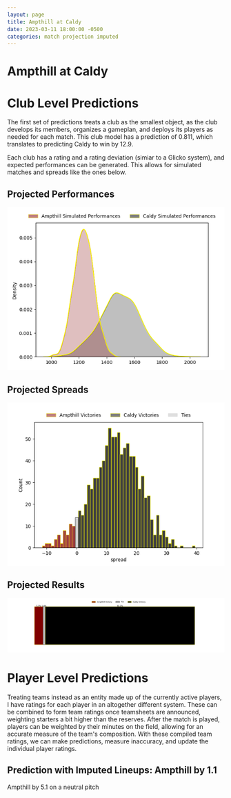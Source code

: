 ```yaml
---  
layout: page  
title: Ampthill at Caldy  
date: 2023-03-11 18:00:00 -0500  
categories: match projection imputed  
---
```

# Ampthill at Caldy

# Club Level Predictions


The first set of predictions treats a club as the smallest object, as the club develops its members, organizes a gameplan, and deploys its players as needed for each match. This club model has a prediction of 0.811, which translates to predicting Caldy to win by 12.9.

Each club has a rating and a rating deviation (simiar to a Glicko system), and expected performances can be generated. This allows for simulated matches and spreads like the ones below.
## Projected Performances


![Projected Performances](plots/performances_2023-03-11-Caldy-Ampthill.png)
## Projected Spreads


![Projected Spreads](plots/spreads_2023-03-11-Caldy-Ampthill.png)
## Projected Results


![Projected Results](plots/resultbar_2023-03-11-Caldy-Ampthill.png)
# Player Level Predictions


Treating teams instead as an entity made up of the currently active players, I have ratings for each player in an altogether different system. These can be combined to form team ratings once teamsheets are announced, weighting starters a bit higher than the reserves. After the match is played, players can be weighted by their minutes on the field, allowing for an accurate measure of the team's composition. With these compiled team ratings, we can make predictions, measure inaccuracy, and update the individual player ratings.
## Prediction with Imputed Lineups: Ampthill by 1.1


Ampthill by 5.1 on a neutral pitch

